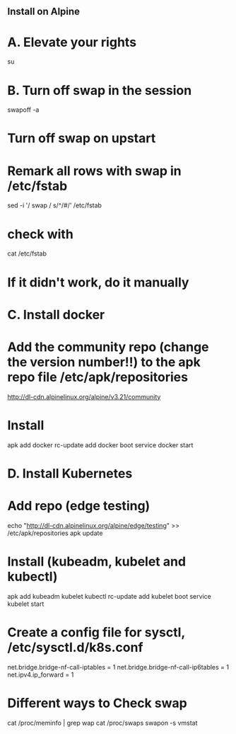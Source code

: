 ## Install on Alpine

# A. Elevate your rights
su
# B. Turn off swap in the session
swapoff -a
# Turn off swap on upstart
  # Remark all rows with swap in /etc/fstab
  sed -i '/ swap / s/^/#/' /etc/fstab
  # check with
  cat /etc/fstab
  # If it didn't work, do it manually

# C. Install docker
# Add the community repo (change the version number!!) to the apk repo file /etc/apk/repositories
http://dl-cdn.alpinelinux.org/alpine/v3.21/community
# Install
apk add docker
rc-update add docker boot
service docker start

# D. Install Kubernetes
# Add repo (edge testing)
echo "http://dl-cdn.alpinelinux.org/alpine/edge/testing" >> /etc/apk/repositories
apk update
# Install (kubeadm, kubelet and kubectl)
apk add kubeadm kubelet kubectl
rc-update add kubelet boot
service kubelet start
# Create a config file for sysctl, /etc/sysctl.d/k8s.conf
net.bridge.bridge-nf-call-iptables = 1
net.bridge.bridge-nf-call-ip6tables = 1
net.ipv4.ip_forward                 = 1








# Different ways to Check swap
cat /proc/meminfo | grep wap
cat /proc/swaps
swapon -s
vmstat


